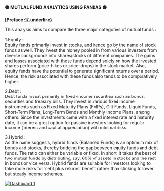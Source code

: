 **🟢 MUTUAL FUND ANALYTICS USING PANDAS 🟢\
\
[Preface :]{.underline}**

This analysis aims to compare the three major categories of mutual funds
:\
\
1.Equity :\
Equity funds primarily invest in stocks, and hence go by the name of
stock funds as well. They invest the money pooled in from various
investors from diverse backgrounds into shares/stocks of different
companies. The gains and losses associated with these funds depend
solely on how the invested shares perform (price-hikes or price-drops)
in the stock market. Also, equity funds have the potential to generate
significant returns over a period. Hence, the risk associated with these
funds also tends to be comparatively higher.

2.Debt :\
Debt funds invest primarily in fixed-income securities such as bonds, securities and treasury bills. They invest in various fixed income instruments such as Fixed Maturity Plans (FMPs), Gilt Funds, Liquid Funds, Short-Term Plans, Long-Term Bonds and Monthly Income Plans, among others. Since the investments come with a fixed interest rate and maturity date, it can be a great option for passive investors looking for regular income (interest and capital appreciation) with minimal risks. 

3.Hybrid :\
As the name suggests, hybrid funds (Balanced Funds) is an optimum mix of bonds and stocks, thereby bridging the gap between equity funds and debt funds. The ratio can either be variable or fixed. In short, it takes the best of two mutual funds by distributing, say, 60% of assets in stocks and the rest in bonds or vice versa. Hybrid funds are suitable for investors looking to take more risks for ‘debt plus returns’ benefit rather than sticking to lower but steady income schemes. 

















<div class='tableauPlaceholder' id='viz1693748563716' style='position: relative'><noscript><a href='#'><img alt='Dashboard 1 ' src='https:&#47;&#47;public.tableau.com&#47;static&#47;images&#47;Mu&#47;Mutual_Fund_Analytics&#47;Dashboard1&#47;1_rss.png' style='border: none' /></a></noscript><object class='tableauViz'  style='display:none;'><param name='host_url' value='https%3A%2F%2Fpublic.tableau.com%2F' /> <param name='embed_code_version' value='3' /> <param name='site_root' value='' /><param name='name' value='Mutual_Fund_Analytics&#47;Dashboard1' /><param name='tabs' value='no' /><param name='toolbar' value='yes' /><param name='static_image' value='https:&#47;&#47;public.tableau.com&#47;static&#47;images&#47;Mu&#47;Mutual_Fund_Analytics&#47;Dashboard1&#47;1.png' /> <param name='animate_transition' value='yes' /><param name='display_static_image' value='yes' /><param name='display_spinner' value='yes' /><param name='display_overlay' value='yes' /><param name='display_count' value='yes' /><param name='language' value='en-US' /></object></div>               
